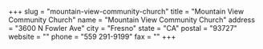 +++
slug = "mountain-view-community-church"
title = "Mountain View Community Church"
name = "Mountain View Community Church"
address = "3600 N Fowler Ave"
city = "Fresno"
state = "CA"
postal = "93727"
website = ""
phone = "559 291-9199"
fax = ""
+++
